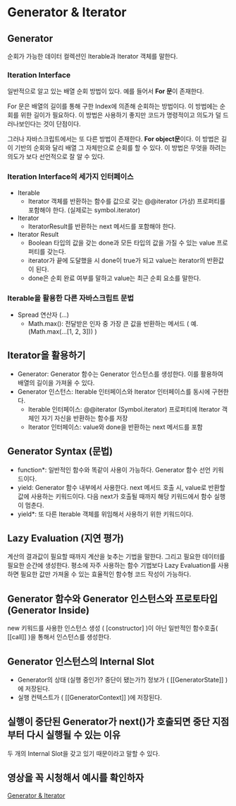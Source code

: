 # Generator & Iterator

## Generator
순회가 가능한 데이터 컬렉션인 Iterable과 Iterator 객체를 말한다.

### Iteration Interface
일반적으로 알고 있는 배열 순회 방법이 있다. 예를 들어서 <b>For 문</b>이 존재한다.   

For 문은 배열의 길이를 통해 구한 Index에 의존해 순회하는 방법이다. 이 방법에는 순회를 위한 길이가 필요하다. 이 방법은 사용하기 좋지만 코드가 명령적이고 의도가 덜 드러나보인다는 것이 단점이다.   

그러나 자바스크립트에서는 또 다른 방법이 존재한다. <b>For object문</b>이다. 이 방법은 길이 기반의 순회와 달리 배열 그 자체만으로 순회를 할 수 있다. 이 방법은 무엇을 하려는 의도가 보다 선언적으로 잘 알 수 있다.   

### Iteration Interface의 세가지 인터페이스
* Iterable
    * Iterator 객체를 반환하는 함수를 값으로 갖는 @@iterator (가상) 프로퍼티를 포함해야 한다. (실제로는 symbol.iterator)
* Iterator
    * IteratorResult를 반환하는 next 메서드를 포함해야 한다.
* Iterator Result
    * Boolean 타입의 값을 갖는 done과 모든 타입의 값을 가질 수 있는 value 프로퍼티를 갖는다.
    * iterator가 끝에 도달했을 시 done이 true가 되고 value는 iterator의 반환값이 된다.
    * done은 순회 완료 여부를 말하고 value는 최근 순회 요소를 말한다.

### Iterable을 활용한 다른 자바스크립트 문법
* Spread 연산자 (...)
    * Math.max(): 전달받은 인자 중 가장 큰 값을 반환하는 메서드 ( 예. (Math.max(...[1, 2, 3])) )

## Iterator을 활용하기
* Generator: Generator 함수는 Generator 인스턴스를 생성한다. 이를 활용하여 배열의 길이을 가져올 수 있다.
* Generator 인스턴스: Iterable 인터페이스와 Iterator 인터페이스를 동시에 구현한다.
    * Iterable 인터페이스: @@iterator (Symbol.iterator) 프로퍼티에 Iterator 객체인 자기 자신을 반환하는 함수를 저장
    * Iterator 인터페이스: value와 done을 반환하는 next 메서드를 포함

## Generator Syntax (문법)
* function*: 일반적인 함수와 똑같이 사용이 가능하다. Generator 함수 선언 키워드이다.
* yield: Generator 함수 내부에서 사용한다. next 메서드 호출 시, value로 반환할 값에 사용하는 키워드이다. 다음 next가 호출될 때까지 해당 키워드에서 함수 실행이 멈춘다.
* yield*: 또 다른 Iterable 객체를 위임해서 사용하기 위한 키워드이다.

## Lazy Evaluation (지연 평가)
계산의 결과값이 필요할 때까지 계산을 늦추는 기법을 말한다. 그리고 필요한 데이터를 필요한 순간에 생성한다. 평소에 자주 사용하는 함수 기법보다 Lazy Evaluation를 사용하면 필요한 값만 가져올 수 있는 효율적인 함수형 코드 작성이 가능하다.

## Generator 함수와 Generator 인스턴스와 프로토타입 (Generator Inside)
new 키워드를 사용한 인스턴스 생성 ( [constructor] )이 아닌 일반적인 함수호출( [[call]] )을 통해서 인스턴스를 생성한다.   

## Generator 인스턴스의 Internal Slot
* Generator의 상태 (실행 중인가? 중단이 됐는가?) 정보가 ( [[GeneratorState]] )에 저장된다.
* 실행 컨텍스트가 ( [[GeneratorContext]] )에 저장된다.

## 실행이 중단된 Generator가 next()가 호출되면 중단 지점부터 다시 실행될 수 있는 이유
두 개의 Internal Slot을 갖고 있기 때문이라고 말할 수 있다.   

## 영상을 꼭 시청해서 예시를 확인하자

[Generator & Iterator](https://www.youtube.com/watch?v=3uuBHt_SNTA)